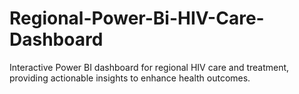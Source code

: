 # Regional-Power-Bi-HIV-Care-Dashboard
Interactive Power BI dashboard for regional HIV care and treatment, providing actionable insights to enhance health outcomes.
